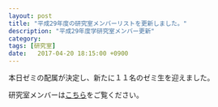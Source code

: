 ```yaml
---
layout: post
title: "平成29年度の研究室メンバーリストを更新しました。"
description: "平成29年度学研究室メンバー更新"
category:
tags: [研究室]
date:   2017-04-20 18:15:00 +0900
---
```

本日ゼミの配属が決定し、新たに１１名のゼミ生を迎えました。

研究室メンバーは[こちら]({{site.baseurl}}/member)をご覧ください。
